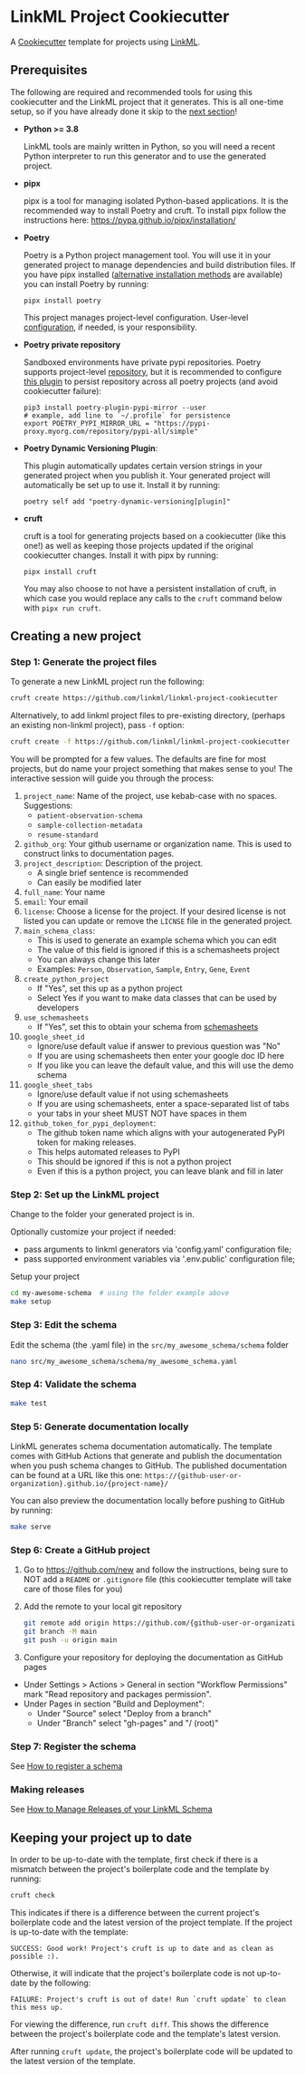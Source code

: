 # LinkML Project Cookiecutter

A [Cookiecutter](https://cookiecutter.readthedocs.io/en/stable/) template for projects using [LinkML](https://github.com/linkml/linkml).

## Prerequisites

The following are required and recommended tools for using this cookiecutter and the LinkML project that it generates. This is all one-time setup, so if you have already done it skip to the [next section](#creating-a-new-project)!

  * **Python >= 3.8**
  
    LinkML tools are mainly written in Python, so you will need a recent Python interpreter to run this generator and to use the generated project.


  * **pipx**
  
    pipx is a tool for managing isolated Python-based applications. It is the recommended way to install Poetry and cruft. To install pipx follow the instructions here: https://pypa.github.io/pipx/installation/


  * **Poetry**
  
    Poetry is a Python project management tool. You will use it in your generated project to manage dependencies and build distribution files. If you have pipx installed ([alternative installation methods](https://python-poetry.org/docs/#installation) are available) you can install Poetry by running:
     ```shell
     pipx install poetry
     ```
  
    This project manages project-level configuration. User-level [configuration](https://python-poetry.org/docs/configuration/), if needed, is your responsibility.

  * **Poetry private repository**

    Sandboxed environments have private pypi repositories. Poetry supports project-level [repository](https://python-poetry.org/docs/repositories/), but it is recommended to configure [this plugin](https://pypi.org/project/poetry-plugin-pypi-mirror) to persist repository across all poetry projects (and avoid cookiecutter failure):
    ```shell
    pip3 install poetry-plugin-pypi-mirror --user
    # example, add line to `~/.profile` for persistence
    export POETRY_PYPI_MIRROR_URL = "https://pypi-proxy.myorg.com/repository/pypi-all/simple"
    ```

  * **Poetry Dynamic Versioning Plugin**: 

    This plugin automatically updates certain version strings in your generated project when you publish it. Your generated project will automatically be set up to use it. Install it by running:
    ```shell
    poetry self add "poetry-dynamic-versioning[plugin]"
    ```


  * **cruft**

    cruft is a tool for generating projects based on a cookiecutter (like this one!) as well as keeping those projects updated if the original cookiecutter changes. Install it with pipx by running:
    ```shell
    pipx install cruft
    ```
    You may also choose to not have a persistent installation of cruft, in which case you would replace any calls to the `cruft` command below with `pipx run cruft`. 

## Creating a new project

### Step 1: Generate the project files

To generate a new LinkML project run the following:
```bash
cruft create https://github.com/linkml/linkml-project-cookiecutter
```
Alternatively, to add linkml project files to pre-existing directory,
(perhaps an existing non-linkml project), pass `-f` option:
```bash
cruft create -f https://github.com/linkml/linkml-project-cookiecutter
```

You will be prompted for a few values.  The defaults are fine for most
projects, but do name your project something that makes sense to you!
The interactive session will guide you through the process:

1. `project_name`: Name of the project, use kebab-case with no spaces.
Suggestions:
    - `patient-observation-schema`
    - `sample-collection-metadata`
    - `resume-standard`
2. `github_org`: Your github username or organization name. This is used to construct links to documentation pages.
3. `project_description`: Description of the project.
    - A single brief sentence is recommended
    - Can easily be modified later
4. `full_name`: Your name
5. `email`: Your email
6. `license`: Choose a license for the project. If your desired license is not listed you can update or remove the `LICNSE` file in the generated project.
7. `main_schema_class`:
    - This is used to generate an example schema which you can edit
    - The value of this field is ignored if this is a schemasheets project
    - You can always change this later
    - Examples: `Person`, `Observation`, `Sample`, `Entry`, `Gene`, `Event`
8. `create_python_project`
    - If "Yes", set this up as a python project
    - Select Yes if you want to make data classes that can be used by developers
9. `use_schemasheets`
    - If "Yes", set this to obtain your schema from
    [schemasheets](https://linkml.io/schemasheets)
10. `google_sheet_id`
     - Ignore/use default value if answer to previous question was "No"
     - If you are using schemasheets then enter your google doc ID here
     - If you like you can leave the default value, and this will use the demo schema
11. `google_sheet_tabs`
    - Ignore/use default value if not using schemasheets
    - If you are using schemasheets, enter a space-separated list of tabs
    - your tabs in your sheet MUST NOT have spaces in them
12. `github_token_for_pypi_deployment`:
    - The github token name which aligns with your autogenerated PyPI token for making releases.
    - This helps automated releases to PyPI
    - This should be ignored if this is not a python project
    - Even if this is a python project, you can leave blank and fill in later

### Step 2: Set up the LinkML project

Change to the folder your generated project is in.

Optionally customize your project if needed:

* pass arguments to linkml generators via 'config.yaml' configuration file;
* pass supported environment variables via '.env.public' configuration file;

Setup your project
```bash
cd my-awesome-schema  # using the folder example above
make setup
```

### Step 3: Edit the schema

Edit the schema (the .yaml file) in the
`src/my_awesome_schema/schema` folder

```bash
nano src/my_awesome_schema/schema/my_awesome_schema.yaml
```

### Step 4: Validate the schema

```bash
make test
```

### Step 5: Generate documentation locally

LinkML generates schema documentation automatically. The template comes with GitHub Actions that generate and publish the documentation when you push schema changes to GitHub. The published documentation can be found at a URL like this one:
`https://{github-user-or-organization}.github.io/{project-name}/`

You can also preview the documentation locally before pushing to GitHub by running:

```bash
make serve
```

### Step 6: Create a GitHub project

1. Go to https://github.com/new and follow the instructions, being sure to NOT add a `README` or `.gitignore` file (this cookiecutter template will take care of those files for you)

2. Add the remote to your local git repository

   ```bash
   git remote add origin https://github.com/{github-user-or-organization}/{project-name}.git
   git branch -M main
   git push -u origin main
   ```

3. Configure your repository for deploying the documentation as GitHub pages

* Under Settings > Actions > General in section "Workflow Permissions" mark "Read repository and packages permission".
* Under Pages in section "Build and Deployment":
  * Under "Source" select "Deploy from a branch"
  * Under "Branch" select "gh-pages" and "/ (root)"

### Step 7: Register the schema

See [How to register a schema](https://linkml.io/linkml/faq/contributing.html#how-do-i-register-my-schema)

### Making releases

See [How to Manage Releases of your LinkML Schema](https://linkml.io/linkml/howtos/manage-releases.html)

## Keeping your project up to date

In order to be up-to-date with the template, first check if there is a mismatch
between the project's boilerplate code and the template by running:

```bash
cruft check
```

This indicates if there is a difference between the current project's
boilerplate code and the latest version of the project template. If the project
is up-to-date with the template:

```output
SUCCESS: Good work! Project's cruft is up to date and as clean as possible :).
```

Otherwise, it will indicate that the project's boilerplate code is not
up-to-date by the following:

```output
FAILURE: Project's cruft is out of date! Run `cruft update` to clean this mess up.
```

For viewing the difference, run `cruft diff`. This shows the difference between the project's boilerplate code and the template's latest version.

After running `cruft update`, the project's boilerplate code will be updated to the latest version of the template.
